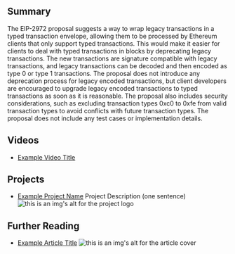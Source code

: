 ## Summary

The EIP-2972 proposal suggests a way to wrap legacy transactions in a typed transaction envelope, allowing them to be processed by Ethereum clients that only support typed transactions. This would make it easier for clients to deal with typed transactions in blocks by deprecating legacy transactions. The new transactions are signature compatible with legacy transactions, and legacy transactions can be decoded and then encoded as type 0 or type 1 transactions. The proposal does not introduce any deprecation process for legacy encoded transactions, but client developers are encouraged to upgrade legacy encoded transactions to typed transactions as soon as it is reasonable. The proposal also includes security considerations, such as excluding transaction types 0xc0 to 0xfe from valid transaction types to avoid conflicts with future transaction types. The proposal does not include any test cases or implementation details.

## Videos

- [Example Video Title](https://www.youtube.com/watch?v=TDGq4aeevgY)

## Projects

- [Example Project Name](https://xxxx.xxx/xxxxx) Project Description (one sentence) ![this is an img's alt for the project logo](https://xxxx.xxx/project-logo.xxx)

## Further Reading

- [Example Article Title](https://xxxx.xxx/xxxxx) ![this is an img's alt for the article cover](https://xxxx.xxx/article-cover.xxx)
